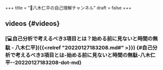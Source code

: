 +++
title = "📂八木仁平の自己理解チャンネル"
draft = false
+++

## videos {#videos}


### [💻自己分析で考えるべき3項目とは？始める前に見ないと時間の無駄 - 八木仁平]({{<relref "20220127183208.md#" >}}) {#自己分析で考えるべき3項目とは-始める前に見ないと時間の無駄-八木仁平--20220127183208-dot-md}

